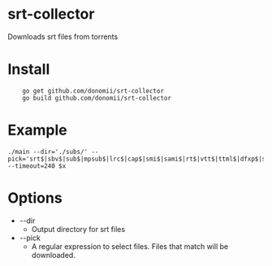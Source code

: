 # srt-collector
Downloads srt files from torrents

# Install

        go get github.com/donomii/srt-collector
        go build github.com/donomii/srt-collector
 
 
# Example
    ./main --dir='./subs/' --pick='srt$|sbv$|sub$|mpsub$|lrc$|cap$|smi$|sami$|rt$|vtt$|ttml$|dfxp$|scc$|stl$|cin$|asc$|txt$|nfo$' --timeout=240 $x

# Options

* --dir
  * Output directory for srt files
* --pick
  * A regular expression to select files.  Files that match will be downloaded.
  
